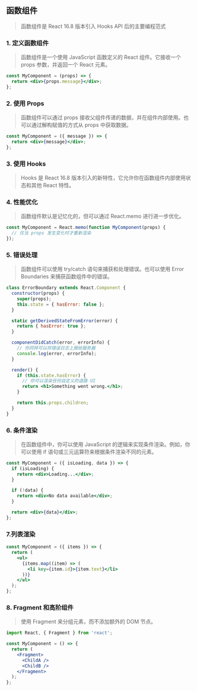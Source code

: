 <!-- @format -->

## 函数组件

> 函数组件是 React 16.8 版本引入 Hooks API 后的主要编程范式

### 1. 定义函数组件

> 函数组件是一个使用 JavaScript 函数定义的 React 组件。它接收一个 props 参数，并返回一个 React 元素。

```jsx
const MyComponent = (props) => {
  return <div>{props.message}</div>;
};
```

### 2. 使用 Props

> 函数组件可以通过 props 接收父组件传递的数据，并在组件内部使用。也可以通过解构赋值的方式从 props 中获取数据。

```jsx
const MyComponent = ({ message }) => {
  return <div>{message}</div>;
};
```

### 3. 使用 Hooks

> Hooks 是 React 16.8 版本引入的新特性，它允许你在函数组件内部使用状态和其他 React 特性。

### 4. 性能优化

> 函数组件默认是记忆化的，但可以通过 React.memo 进行进一步优化。

```jsx
const MyComponent = React.memo(function MyComponent(props) {
  // 仅当 props 发生变化时才重新渲染
});
```

### 5. 错误处理

> 函数组件可以使用 try/catch 语句来捕获和处理错误。也可以使用 Error Boundaries 来捕获函数组件中的错误。

```jsx
class ErrorBoundary extends React.Component {
  constructor(props) {
    super(props);
    this.state = { hasError: false };
  }

  static getDerivedStateFromError(error) {
    return { hasError: true };
  }

  componentDidCatch(error, errorInfo) {
    // 你同样可以将错误日志上报给服务器
    console.log(error, errorInfo);
  }

  render() {
    if (this.state.hasError) {
      // 你可以渲染任何自定义的退路 UI
      return <h1>Something went wrong.</h1>;
    }

    return this.props.children;
  }
}
```

### 6. 条件渲染

> 在函数组件中，你可以使用 JavaScript 的逻辑来实现条件渲染。例如，你可以使用 if 语句或三元运算符来根据条件渲染不同的元素。

```jsx
const MyComponent = ({ isLoading, data }) => {
  if (isLoading) {
    return <div>Loading...</div>;
  }

  if (!data) {
    return <div>No data available</div>;
  }

  return <div>{data}</div>;
};
```

### 7.列表渲染

```jsx
const MyComponent = ({ items }) => {
  return (
    <ul>
      {items.map((item) => (
        <li key={item.id}>{item.text}</li>
      ))}
    </ul>
  );
};
```

### 8. Fragment 和高阶组件

> 使用 Fragment 来分组元素，而不添加额外的 DOM 节点。

```jsx
import React, { Fragment } from 'react';

const MyComponent = () => {
  return (
    <Fragment>
      <ChildA />
      <ChildB />
    </Fragment>
  );
};
```
